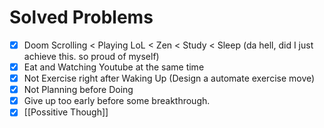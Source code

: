 # Solved Problems
- [x] Doom Scrolling < Playing LoL < Zen < Study < Sleep  (da hell, did I just achieve this. so proud of myself)
- [x] Eat and Watching Youtube at the same time
- [x] Not Exercise right after Waking Up (Design a automate exercise move)
- [x] Not Planning before Doing
- [x] Give up too early before some breakthrough.
- [x] [[Possitive Though]]

